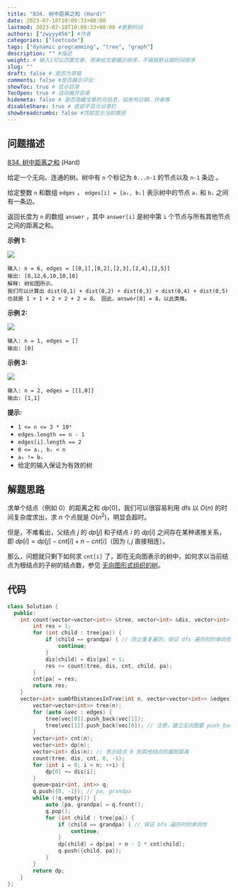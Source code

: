 ```yaml
---
title: "834. 树中距离之和 (Hard)"
date: 2023-07-18T10:09:33+08:00
lastmod: 2023-07-18T10:09:33+08:00 #更新时间
authors: ["zwyyy456"] #作者
categories: ["leetcode"]
tags: ["dynamic programming", "tree", "graph"]
description: "" #描述
weight: # 输入1可以顶置文章，用来给文章展示排序，不填就默认按时间排序
slug: ""
draft: false # 是否为草稿
comments: false #是否展示评论
showToc: true # 显示目录
TocOpen: true # 自动展开目录
hidemeta: false # 是否隐藏文章的元信息，如发布日期、作者等
disableShare: true # 底部不显示分享栏
showbreadcrumbs: false #顶部显示当前路径
---
```

## 问题描述

[834. 树中距离之和][link] (Hard)

[link]: https://leetcode.cn/problems/sum-of-distances-in-tree/

给定一个无向、连通的树。树中有 `n` 个标记为 `0...n-1` 的节点以及 `n-1` 条边 。

给定整数 `n` 和数组 `edges` ， `edges[i] = [aᵢ, bᵢ]` 表示树中的节点 `aᵢ` 和 `bᵢ` 之间有一条边。

返回长度为 `n` 的数组 `answer` ，其中 `answer[i]` 是树中第 `i` 个节点与所有其他节点之间的距离之和。

**示例 1:**

![](https://pic-upyun.zwyyy456.tech/smms/2023-12-26-065413.jpg)

```
输入: n = 6, edges = [[0,1],[0,2],[2,3],[2,4],[2,5]]
输出: [8,12,6,10,10,10]
解释: 树如图所示。
我们可以计算出 dist(0,1) + dist(0,2) + dist(0,3) + dist(0,4) + dist(0,5)
也就是 1 + 1 + 2 + 2 + 2 = 8。 因此，answer[0] = 8，以此类推。

```

**示例 2:**

![](https://pic-upyun.zwyyy456.tech/smms/2023-12-26-065415.jpg)

```
输入: n = 1, edges = []
输出: [0]

```

**示例 3:**

![](https://pic-upyun.zwyyy456.tech/smms/2023-12-26-065416.jpg)

```
输入: n = 2, edges = [[1,0]]
输出: [1,1]

```

**提示:**

- `1 <= n <= 3 * 10⁴`
- `edges.length == n - 1`
- `edges[i].length == 2`
- `0 <= aᵢ, bᵢ < n`
- `aᵢ != bᵢ`
- 给定的输入保证为有效的树

## 解题思路

求单个结点（例如 $0$）的距离之和 $dp[0]$，我们可以很容易利用 dfs 以 $O(n)$ 的时间复杂度求出，求 $n$ 个点就是 $O(n^2)$，明显会超时。

但是，不难看出，父结点 $j$ 的 $dp[j]$ 和子结点 $i$ 的 $dp[i]$ 之间存在某种递推关系，即 $dp[i] = dp[j] - cnt[i] + n - cnt[i]$（因为 $i, j$ 直接相连）。

那么，问题就只剩下如何求 `cnt[i]` 了，即在无向图表示的树中，如何求以当前结点为根结点的子树的结点数，参见 [无向图形式组织的树](https://blog.zwyyy456.tech/zh/posts/tech/undirected-graph-tree/)。

## 代码

```cpp
class Solution {
  public:
    int count(vector<vector<int>> &tree, vector<int> &dis, vector<int> &cnt, int pa, int grandpa) {
        int res = 1;
        for (int child : tree[pa]) {
            if (child == grandpa) { // 防止重复遍历，保证 dfs 遍历时的单向性
                continue;
            }
            dis[child] = dis[pa] + 1;
            res += count(tree, dis, cnt, child, pa);
        }
        cnt[pa] = res;
        return res;
    }
    vector<int> sumOfDistancesInTree(int n, vector<vector<int>> &edges) {
        vector<vector<int>> tree(n);
        for (auto &vec : edges) {
            tree[vec[0]].push_back(vec[1]);
            tree[vec[1]].push_back(vec[0]); // 注意，建立无向图要 push_back 两次！
        }
        vector<int> cnt(n);
        vector<int> dp(n);
        vector<int> dis(n); // 表示结点 0 到其他结点的最短距离
        count(tree, dis, cnt, 0, -1);
        for (int i = 0; i < n; ++i) {
            dp[0] += dis[i];
        }
        queue<pair<int, int>> q;
        q.push({0, -1}); // pa, grandpa
        while (!q.empty()) {
            auto [pa, grandpa] = q.front();
            q.pop();
            for (int child : tree[pa]) {
                if (child == grandpa) { // 保证 bfs 遍历时的单向性
                    continue;
                }
                dp[child] = dp[pa] + n - 2 * cnt[child];
                q.push({child, pa});
            }
        }
        return dp;
    }
};
```
